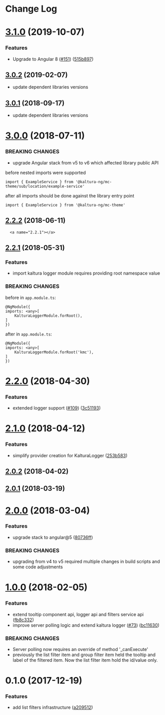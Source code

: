 # Change Log
<a name="3.1.0"></a>
# [3.1.0](https://github.com/kaltura/kaltura-ng/compare/@kaltura-ng/kaltura-logger@3.0.2...3.1.0) (2019-10-07)


### Features

* Upgrade to Angular 8 ([#151](https://github.com/kaltura/kaltura-ng/issues/151)) ([515b897](https://github.com/kaltura/kaltura-ng/commit/515b897))


<a name="3.0.2"></a>
## [3.0.2](https://github.com/kaltura/kaltura-ng/compare/@kaltura-ng/kaltura-logger@3.0.1...3.0.2) (2019-02-07)

* update dependent libraries versions


<a name="3.0.1"></a>
## [3.0.1](https://github.com/kaltura/kaltura-ng/compare/@kaltura-ng/kaltura-logger@3.0.0...3.0.1) (2018-09-17)

* update dependent libraries versions


<a name="3.0.0"></a>
# [3.0.0](https://github.com/kaltura/kaltura-ng/compare/@kaltura-ng/kaltura-logger@2.2.2...3.0.0) (2018-07-11)

### BREAKING CHANGES

* upgrade Angular stack from v5 to v6 which affected library public API

before
nested imports were supported
```
import { ExampleService } from '@kaltura-ng/mc-theme/sub/location/example-service'
```

after
all imports should be done against the library entry point
```
import { ExampleService } from '@kaltura-ng/mc-theme'
```



<a name="2.2.2"></a>
## [2.2.2](https://github.com/kaltura/kaltura-ng/compare/@kaltura-ng/kaltura-logger@2.2.1...@kaltura-ng/kaltura-logger@2.2.2) (2018-06-11)




      <a name="2.2.1"></a>
## [2.2.1](https://github.com/kaltura/kaltura-ng/compare/@kaltura-ng/kaltura-logger@2.2.0...@kaltura-ng/kaltura-logger@2.2.1) (2018-05-31)

### Features
* import kaltura logger module requires providing root namespace value

### BREAKING CHANGES

before in `app.module.ts`:
```
@NgModule({
imports: <any>[
    KalturaLoggerModule.forRoot(),
]
})
```

after in `app.module.ts`:
```
@NgModule({
imports: <any>[
    KalturaLoggerModule.forRoot('kmc'),
]
})
```


<a name="2.2.0"></a>
# [2.2.0](https://github.com/kaltura/kaltura-ng/compare/@kaltura-ng/kaltura-logger@2.1.0...@kaltura-ng/kaltura-logger@2.2.0) (2018-04-30)


### Features

* extended logger support ([#109](https://github.com/kaltura/kaltura-ng/issues/109)) ([3c51193](https://github.com/kaltura/kaltura-ng/commit/3c51193))




<a name="2.1.0"></a>
# [2.1.0](https://github.com/kaltura/kaltura-ng/compare/@kaltura-ng/kaltura-logger@2.0.2...@kaltura-ng/kaltura-logger@2.1.0) (2018-04-12)


### Features

* simplify provider creation for KalturaLogger ([253b583](https://github.com/kaltura/kaltura-ng/commit/253b583))




<a name="2.0.2"></a>
## [2.0.2](https://github.com/kaltura/kaltura-ng/compare/@kaltura-ng/kaltura-logger@2.0.1...@kaltura-ng/kaltura-logger@2.0.2) (2018-04-02)




<a name="2.0.1"></a>
## [2.0.1](https://github.com/kaltura/kaltura-ng/compare/@kaltura-ng/kaltura-logger@2.0.0...@kaltura-ng/kaltura-logger@2.0.1) (2018-03-19)




<a name="2.0.0"></a>
# [2.0.0](https://github.com/kaltura/kaltura-ng/compare/@kaltura-ng/kaltura-logger@1.0.0...@kaltura-ng/kaltura-logger@2.0.0) (2018-03-04)


### Features

* upgrade stack to angular@5 ([80736ff](https://github.com/kaltura/kaltura-ng/commit/80736ff))


### BREAKING CHANGES

* upgrading from v4 to v5 required multiple changes in build scripts and some code adjustments




<a name="1.0.0"></a>
# [1.0.0](https://github.com/kaltura/kaltura-ng/compare/@kaltura-ng/kaltura-logger@0.1.0...@kaltura-ng/kaltura-logger@1.0.0) (2018-02-05)


### Features

* extend tooltip component api, logger api and filters service api ([fb8c332](https://github.com/kaltura/kaltura-ng/commit/fb8c332))
* improve server polling logic and extend kaltura logger ([#73](https://github.com/kaltura/kaltura-ng/issues/73)) ([bc11630](https://github.com/kaltura/kaltura-ng/commit/bc11630))


### BREAKING CHANGES

* Server polling now requires an override of method '_canExecute'
* previously the list filter item and group filter item held the tooltip and label of the filtered item. Now the list filter item hold the id/value only.




<a name="0.1.0"></a>
# 0.1.0 (2017-12-19)


### Features

* add list filters infrastructure ([a209512](https://github.com/kaltura/kaltura-ng/commit/a209512))
